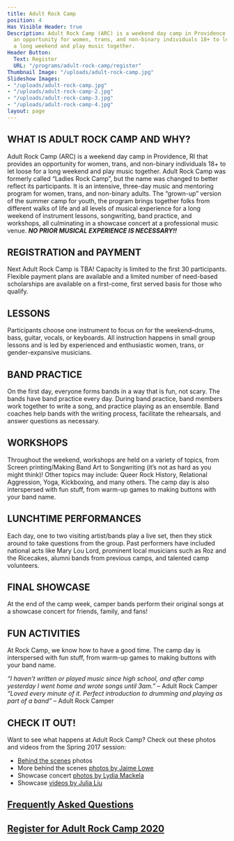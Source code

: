 ```yaml
---
title: Adult Rock Camp
position: 4
Has Visible Header: true
Description: Adult Rock Camp (ARC) is a weekend day camp in Providence, RI that provides
  an opportunity for women, trans, and non-binary individuals 18+ to let loose for
  a long weekend and play music together.
Header Button:
  Text: Register
  URL: "/programs/adult-rock-camp/register"
Thumbnail Image: "/uploads/adult-rock-camp.jpg"
Slideshow Images:
- "/uploads/adult-rock-camp.jpg"
- "/uploads/adult-rock-camp-2.jpg"
- "/uploads/adult-rock-camp-3.jpg"
- "/uploads/adult-rock-camp-4.jpg"
layout: page
---
```


## WHAT IS ADULT ROCK CAMP AND WHY?
Adult Rock Camp (ARC) is a weekend day camp in Providence, RI that provides an opportunity for women, trans, and non-binary individuals 18+ to let loose for a long weekend and play music together. Adult Rock Camp was formerly called “Ladies Rock Camp”, but the name was changed to better reflect its participants. It is an intensive, three-day music and mentoring program for women, trans, and non-binary adults. The “grown-up” version of the summer camp for youth, the program brings together folks from different walks of life and all levels of musical experience for a long weekend of instrument lessons, songwriting, band practice, and workshops, all culminating in a showcase concert at a professional music venue. ***NO PRIOR MUSICAL EXPERIENCE IS NECESSARY!!***

## REGISTRATION and PAYMENT
Next Adult Rock Camp is TBA! Capacity is limited to the first 30 participants. Flexible payment plans are available and a limited number of need-based scholarships are available on a first-come, first served basis for those who qualify.

## LESSONS
Participants choose one instrument to focus on for the weekend–drums, bass, guitar, vocals, or keyboards. All instruction happens in small group lessons and is led by experienced and enthusiastic women, trans, or gender-expansive musicians.

## BAND PRACTICE
On the first day, everyone forms bands in a way that is fun, not scary. The bands have band practice every day. During band practice, band members work together to write a song, and practice playing as an ensemble. Band coaches help bands with the writing process, facilitate the rehearsals, and answer questions as necessary.

## WORKSHOPS
Throughout the weekend, workshops are held on a variety of topics, from Screen printing/Making Band Art to Songwriting (it’s not as hard as you might think)! Other topics may include: Queer Rock History, Relational Aggression, Yoga, Kickboxing, and many others. The camp day is also interspersed with fun stuff, from warm-up games to making buttons with your band name.

## LUNCHTIME PERFORMANCES
Each day, one to two visiting artist/bands play a live set, then they stick around to take questions from the group. Past performers have included national acts like Mary Lou Lord, prominent local musicians such as Roz and the Ricecakes, alumni bands from previous camps, and talented camp volunteers.

## FINAL SHOWCASE
At the end of the camp week, camper bands perform their original songs at a showcase concert for friends, family, and fans!

## FUN ACTIVITIES
At Rock Camp, we know how to have a good time. The camp day is interspersed with fun stuff, from warm-up games to making buttons with your band name.

*“I haven’t written or played music since high school, and after camp yesterday I went home and wrote songs until 3am.”* – Adult Rock Camper  
*“Loved every minute of it. Perfect introduction to drumming and playing as part of a band”* – Adult Rock Camper

## CHECK IT OUT!
Want to see what happens at Adult Rock Camp? Check out these photos and videos from the Spring 2017 session:
* [Behind the scenes](https://www.flickr.com/photos/girlsrockri/albums/72157682347672886) photos
* More behind the scenes [photos by Jaime Lowe](https://www.flickr.com/photos/girlsrockri/albums/72157679740745432)
* Showcase concert [photos by Lydia Mackela](https://www.flickr.com/photos/girlsrockri/albums/72157678432176333)
* Showcase [videos by Julia Liu](https://youtu.be/k_MzTIpXx1A)

## [Frequently Asked Questions](/programs/adult-rock-camp/register.html#frequently-asked-questions)

## [Register for Adult Rock Camp 2020](/programs/adult-rock-camp/register)